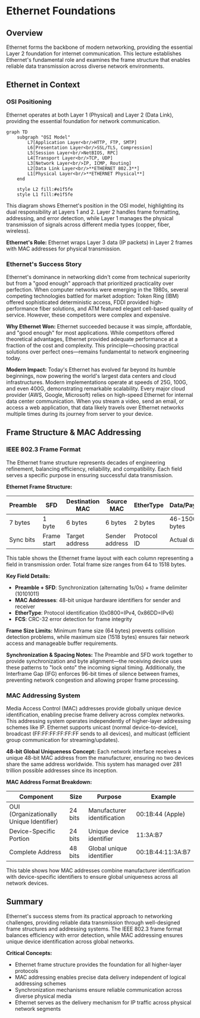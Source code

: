 # Ethernet Foundations

## Overview

Ethernet forms the backbone of modern networking, providing the essential Layer 2 foundation for internet communication. This lecture establishes Ethernet's fundamental role and examines the frame structure that enables reliable data transmission across diverse network environments.

## Ethernet in Context

### OSI Positioning

Ethernet operates at both Layer 1 (Physical) and Layer 2 (Data Link), providing the essential foundation for network communication.

```mermaid
graph TD
    subgraph "OSI Model"
        L7[Application Layer<br/>HTTP, FTP, SMTP]
        L6[Presentation Layer<br/>SSL/TLS, Compression]
        L5[Session Layer<br/>NetBIOS, RPC]
        L4[Transport Layer<br/>TCP, UDP]
        L3[Network Layer<br/>IP, ICMP, Routing]
        L2[Data Link Layer<br/>**ETHERNET 802.3**]
        L1[Physical Layer<br/>**ETHERNET Physical**]
    end
  
    style L2 fill:#e1f5fe
    style L1 fill:#e1f5fe
```

This diagram shows Ethernet's position in the OSI model, highlighting its dual responsibility at Layers 1 and 2. Layer 2 handles frame formatting, addressing, and error detection, while Layer 1 manages the physical transmission of signals across different media types (copper, fiber, wireless).

**Ethernet's Role:** Ethernet wraps Layer 3 data (IP packets) in Layer 2 frames with MAC addresses for physical transmission.

### Ethernet's Success Story

Ethernet's dominance in networking didn't come from technical superiority but from a "good enough" approach that prioritized practicality over perfection. When computer networks were emerging in the 1980s, several competing technologies battled for market adoption: Token Ring (IBM) offered sophisticated deterministic access, FDDI provided high-performance fiber solutions, and ATM featured elegant cell-based quality of service. However, these competitors were complex and expensive.

**Why Ethernet Won:** Ethernet succeeded because it was simple, affordable, and "good enough" for most applications. While competitors offered theoretical advantages, Ethernet provided adequate performance at a fraction of the cost and complexity. This principle—choosing practical solutions over perfect ones—remains fundamental to network engineering today.

**Modern Impact:** Today's Ethernet has evolved far beyond its humble beginnings, now powering the world's largest data centers and cloud infrastructures. Modern implementations operate at speeds of 25G, 100G, and even 400G, demonstrating remarkable scalability. Every major cloud provider (AWS, Google, Microsoft) relies on high-speed Ethernet for internal data center communication. When you stream a video, send an email, or access a web application, that data likely travels over Ethernet networks multiple times during its journey from server to your device.

## Frame Structure & MAC Addressing

### IEEE 802.3 Frame Format

The Ethernet frame structure represents decades of engineering refinement, balancing efficiency, reliability, and compatibility. Each field serves a specific purpose in ensuring successful data transmission.

**Ethernet Frame Structure:**

| Preamble  | SFD         | Destination MAC | Source MAC     | EtherType   | Data/Payload  | FCS         |
| --------- | ----------- | --------------- | -------------- | ----------- | ------------- | ----------- |
| 7 bytes   | 1 byte      | 6 bytes         | 6 bytes        | 2 bytes     | 46-1500 bytes | 4 bytes     |
| Sync bits | Frame start | Target address  | Sender address | Protocol ID | Actual data   | Error check |

This table shows the Ethernet frame layout with each column representing a field in transmission order. Total frame size ranges from 64 to 1518 bytes.

**Key Field Details:**

- **Preamble + SFD**: Synchronization (alternating 1s/0s) + frame delimiter (10101011)
- **MAC Addresses**: 48-bit unique hardware identifiers for sender and receiver
- **EtherType**: Protocol identification (0x0800=IPv4, 0x86DD=IPv6)
- **FCS**: CRC-32 error detection for frame integrity

**Frame Size Limits:** Minimum frame size (64 bytes) prevents collision detection problems, while maximum size (1518 bytes) ensures fair network access and manageable buffer requirements.

**Synchronization & Spacing Notes:** The Preamble and SFD work together to provide synchronization and byte alignment—the receiving device uses these patterns to "lock onto" the incoming signal timing. Additionally, the Interframe Gap (IFG) enforces 96-bit times of silence between frames, preventing network congestion and allowing proper frame processing.

### MAC Addressing System

Media Access Control (MAC) addresses provide globally unique device identification, enabling precise frame delivery across complex networks. This addressing system operates independently of higher-layer addressing schemes like IP. Ethernet supports unicast (normal device-to-device), broadcast (FF:FF:FF:FF:FF:FF sends to all devices), and multicast (efficient group communication for streaming/updates).

**48-bit Global Uniqueness Concept:** Each network interface receives a unique 48-bit MAC address from the manufacturer, ensuring no two devices share the same address worldwide. This system has managed over 281 trillion possible addresses since its inception.

**MAC Address Format Breakdown:**

| Component                                | Size    | Purpose                     | Example           |
| ---------------------------------------- | ------- | --------------------------- | ----------------- |
| OUI (Organizationally Unique Identifier) | 24 bits | Manufacturer identification | 00:1B:44 (Apple)  |
| Device-Specific Portion                  | 24 bits | Unique device identifier    | 11:3A:B7          |
| Complete Address                         | 48 bits | Global unique identifier    | 00:1B:44:11:3A:B7 |

This table shows how MAC addresses combine manufacturer identification with device-specific identifiers to ensure global uniqueness across all network devices.

## Summary

Ethernet's success stems from its practical approach to networking challenges, providing reliable data transmission through well-designed frame structures and addressing systems. The IEEE 802.3 frame format balances efficiency with error detection, while MAC addressing ensures unique device identification across global networks.

**Critical Concepts:**

- Ethernet frame structure provides the foundation for all higher-layer protocols
- MAC addressing enables precise data delivery independent of logical addressing schemes
- Synchronization mechanisms ensure reliable communication across diverse physical media
- Ethernet serves as the delivery mechanism for IP traffic across physical network segments
